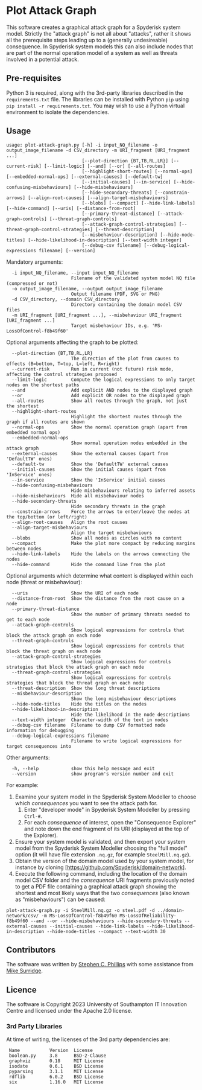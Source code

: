 # Plot Attack Graph

This software creates a graphical attack graph for a Spyderisk system model. Strictly the "attack graph" is not all about "attacks", rather it shows all the prerequisite steps leading up to a (generally undesireable) consequence. In Spyderisk system models this can also include nodes that are part of the normal operation model of a system as well as threats involved in a potential attack.

## Pre-requisites

Python 3 is required, along with the 3rd-party libraries described in the `requirements.txt` file. The libraries can be installed with Python `pip` using `pip install -r requirements.txt`. You may wish to use a Python virtual environment to isolate the dependencies.

## Usage

```
usage: plot-attack-graph.py [-h] -i input_NQ_filename -o output_image_filename -d CSV_directory -m URI_fragment [URI_fragment ...]
                            [--plot-direction {BT,TB,RL,LR}] [--current-risk] [--limit-logic] [--and] [--or] [--all-routes]
                            [--highlight-short-routes] [--normal-ops] [--embedded-normal-ops] [--external-causes] [--default-tw]
                            [--initial-causes] [--in-service] [--hide-confusing-misbehaviours] [--hide-misbehaviours]
                            [--hide-secondary-threats] [--constrain-arrows] [--align-root-causes] [--align-target-misbehaviours]
                            [--blobs] [--compact] [--hide-link-labels] [--hide-command] [--uris] [--distance-from-root]
                            [--primary-threat-distance] [--attack-graph-controls] [--threat-graph-controls]
                            [--attack-graph-control-strategies] [--threat-graph-control-strategies] [--threat-description]
                            [--misbehaviour-description] [--hide-node-titles] [--hide-likelihood-in-description] [--text-width integer]
                            [--debug-csv filename] [--debug-logical-expressions filename] [--version]
```

Mandatory arguments:

```
  -i input_NQ_filename, --input input_NQ_filename
                        Filename of the validated system model NQ file (compressed or not)
  -o output_image_filename, --output output_image_filename
                        Output filename (PDF, SVG or PNG)
  -d CSV_directory, --domain CSV_directory
                        Directory containing the domain model CSV files
  -m URI_fragment [URI_fragment ...], --misbehaviour URI_fragment [URI_fragment ...]
                        Target misbehaviour IDs, e.g. 'MS-LossOfControl-f8b49f60'
```

Optional arguments affecting the graph to be plotted:

```
  --plot-direction {BT,TB,RL,LR}
                        The direction of the plot from causes to effects (B=bottom, T=top, L=left, R=right)
  --current-risk        Run in current (not future) risk mode, affecting the control strategies proposed
  --limit-logic         Compute the logical expressions to only target nodes on the shortest paths
  --and                 Add explicit AND nodes to the displayed graph
  --or                  Add explicit OR nodes to the displayed graph
  --all-routes          Show all routes through the graph, not just the shortest
  --highlight-short-routes
                        Highlight the shortest routes through the graph if all routes are shown
  --normal-ops          Show the normal operation graph (apart from embedded normal ops)
  --embedded-normal-ops
                        Show normal operation nodes embedded in the attack graph
  --external-causes     Show the external causes (apart from 'DefaultTW' ones)
  --default-tw          Show the 'DefaultTW' external causes
  --initial-causes      Show the initial causes (apart from 'InService' ones)
  --in-service          Show the 'InService' initial causes
  --hide-confusing-misbehaviours
                        Hide misbehaviours relating to inferred assets
  --hide-misbehaviours  Hide all misbehaviour nodes
  --hide-secondary-threats
                        Hide secondary threats in the graph
  --constrain-arrows    Force the arrows to enter/leave the nodes at the top/bottom (or left/right)
  --align-root-causes   Align the root causes
  --align-target-misbehaviours
                        Align the target misbehaviours
  --blobs               Show all nodes as circles with no content
  --compact             Make the plot more compact by reducing margins between nodes
  --hide-link-labels    Hide the labels on the arrows connecting the nodes
  --hide-command        Hide the command line from the plot
```

Optional arguments which determine what content is displayed within each node (threat or misbehaviour):

```
  --uris                Show the URI of each node
  --distance-from-root  Show the distance from the root cause on a node
  --primary-threat-distance
                        Show the number of primary threats needed to get to each node
  --attack-graph-controls
                        Show logical expressions for controls that block the attack graph on each node
  --threat-graph-controls
                        Show logical expressions for controls that block the threat graph on each node
  --attack-graph-control-strategies
                        Show logical expressions for controls strategies that block the attack graph on each node
  --threat-graph-control-strategies
                        Show logical expressions for controls strategies that block the threat graph on each node
  --threat-description  Show the long threat descriptions
  --misbehaviour-description
                        Show the long misbehaviour descriptions
  --hide-node-titles    Hide the titles on the nodes
  --hide-likelihood-in-description
                        Hide the likelihood in the node descriptions
  --text-width integer  Character-width of the text in nodes
  --debug-csv filename  Filename to dump CSV formatted node information for debugging
  --debug-logical-expressions filename
                        Filename to write logical expressions for target consequences into
```

Other arguments:

```
  -h, --help            show this help message and exit
  --version             show program's version number and exit
```

For example:

1. Examine your system model in the Spyderisk System Modeller to choose which *consequences* you want to see the attack path for.
   1. Enter "developer mode" in Spyderisk System Modeller by pressing `Ctrl-#`.
   2. For each *consequence* of interest, open the "Consequence Explorer" and note down the end fragment of its URI (displayed at the top of the Explorer).
2. Ensure your system model is validated, and then export your system model from the Spyderisk System Modeller choosing the "full model" option (it will have file extension `.nq.gz`, for example `SteelMill.nq.gz`).
3. Obtain the version of the domain model used by your system model, for instance by cloning [https://github.com/Spyderisk/domain-network].
4. Execute the following command, including the location of the domain model CSV folder and the *consequence* URI fragments previously noted to get a PDF file containing a graphical attack graph showing the shortest and most likely ways that the two *consequences* (also known as "misbehaviours") can be caused:

```shell
plot-attack-graph.py -i SteelMill.nq.gz -o steel.pdf -d ../domain-network/csv/ -m MS-LossOfControl-f8b49f60 MS-LossOfReliability-f8b49f60 --and --or --hide-misbehaviours --hide-secondary-threats --external-causes --initial-causes --hide-link-labels --hide-likelihood-in-description --hide-node-titles --compact --text-width 30
```

## Contributors

The software was written by [Stephen C. Phillips](https://github.com/scp93ch) with some assistance from [Mike Surridge](https://github.com/mike1813).

## Licence

The software is Copyright 2023 University of Southampton IT Innovation Centre and licensed under the Apache 2.0 license.

### 3rd Party Libraries

At time of writing, the licenses of the 3rd party dependencies are:

```
 Name           Version  License
 boolean.py     3.8      BSD-2-Clause
 graphviz       0.18     MIT License
 isodate        0.6.1    BSD License
 pyparsing      3.1.1    MIT License
 rdflib         6.0.2    BSD License
 six            1.16.0   MIT License
```
